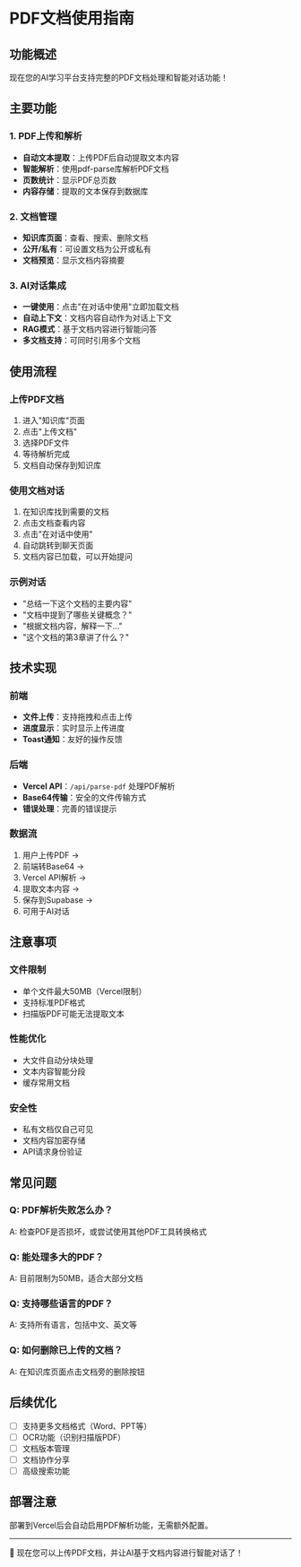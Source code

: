 # PDF文档使用指南

## 功能概述
现在您的AI学习平台支持完整的PDF文档处理和智能对话功能！

## 主要功能

### 1. PDF上传和解析
- **自动文本提取**：上传PDF后自动提取文本内容
- **智能解析**：使用pdf-parse库解析PDF文档
- **页数统计**：显示PDF总页数
- **内容存储**：提取的文本保存到数据库

### 2. 文档管理
- **知识库页面**：查看、搜索、删除文档
- **公开/私有**：可设置文档为公开或私有
- **文档预览**：显示文档内容摘要

### 3. AI对话集成
- **一键使用**：点击"在对话中使用"立即加载文档
- **自动上下文**：文档内容自动作为对话上下文
- **RAG模式**：基于文档内容进行智能问答
- **多文档支持**：可同时引用多个文档

## 使用流程

### 上传PDF文档
1. 进入"知识库"页面
2. 点击"上传文档"
3. 选择PDF文件
4. 等待解析完成
5. 文档自动保存到知识库

### 使用文档对话
1. 在知识库找到需要的文档
2. 点击文档查看内容
3. 点击"在对话中使用"
4. 自动跳转到聊天页面
5. 文档内容已加载，可以开始提问

### 示例对话
- "总结一下这个文档的主要内容"
- "文档中提到了哪些关键概念？"
- "根据文档内容，解释一下..."
- "这个文档的第3章讲了什么？"

## 技术实现

### 前端
- **文件上传**：支持拖拽和点击上传
- **进度显示**：实时显示上传进度
- **Toast通知**：友好的操作反馈

### 后端
- **Vercel API**：`/api/parse-pdf` 处理PDF解析
- **Base64传输**：安全的文件传输方式
- **错误处理**：完善的错误提示

### 数据流
1. 用户上传PDF →
2. 前端转Base64 →
3. Vercel API解析 →
4. 提取文本内容 →
5. 保存到Supabase →
6. 可用于AI对话

## 注意事项

### 文件限制
- 单个文件最大50MB（Vercel限制）
- 支持标准PDF格式
- 扫描版PDF可能无法提取文本

### 性能优化
- 大文件自动分块处理
- 文本内容智能分段
- 缓存常用文档

### 安全性
- 私有文档仅自己可见
- 文档内容加密存储
- API请求身份验证

## 常见问题

### Q: PDF解析失败怎么办？
A: 检查PDF是否损坏，或尝试使用其他PDF工具转换格式

### Q: 能处理多大的PDF？
A: 目前限制为50MB，适合大部分文档

### Q: 支持哪些语言的PDF？
A: 支持所有语言，包括中文、英文等

### Q: 如何删除已上传的文档？
A: 在知识库页面点击文档旁的删除按钮

## 后续优化

- [ ] 支持更多文档格式（Word、PPT等）
- [ ] OCR功能（识别扫描版PDF）
- [ ] 文档版本管理
- [ ] 文档协作分享
- [ ] 高级搜索功能

## 部署注意

部署到Vercel后会自动启用PDF解析功能，无需额外配置。

---

🎉 现在您可以上传PDF文档，并让AI基于文档内容进行智能对话了！
